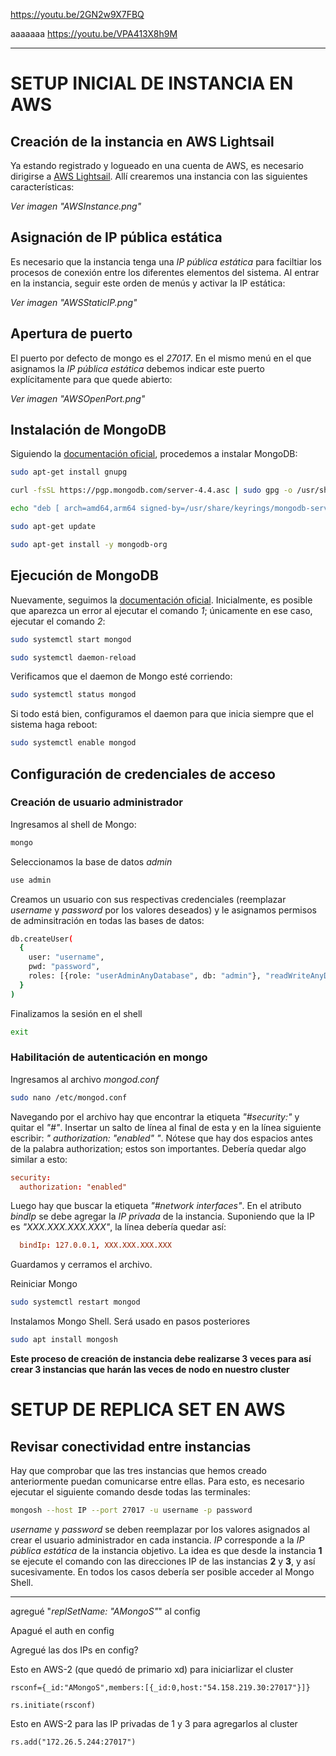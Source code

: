 https://youtu.be/2GN2w9X7FBQ

aaaaaaa   https://youtu.be/VPA413X8h9M

--------------------------------------------------


# SETUP INICIAL DE INSTANCIA EN AWS


## Creación de la instancia en AWS Lightsail


Ya estando registrado y logueado en una cuenta de AWS, es necesario dirigirse a [AWS Lightsail](https://lightsail.aws.amazon.com/ls/webapp/home). Allí crearemos una instancia con las siguientes características:


_Ver imagen "AWSInstance.png"_



## Asignación de IP pública estática


Es necesario que la instancia tenga una _IP pública estática_ para faciltiar los procesos de conexión entre los diferentes elementos del sistema. Al entrar en la instancia, seguir este orden de menús y activar la IP estática:


_Ver imagen "AWSStaticIP.png"_



## Apertura de puerto


El puerto por defecto de mongo es el _27017_. En el mismo menú en el que asignamos la _IP pública estática_ debemos indicar este puerto explícitamente para que quede abierto:


_Ver imagen "AWSOpenPort.png"_



## Instalación de MongoDB


Siguiendo la [documentación oficial](https://www.mongodb.com/docs/v4.4/tutorial/install-mongodb-on-ubuntu/#install-mongodb-community-edition), procedemos a instalar MongoDB:
```sh
sudo apt-get install gnupg

curl -fsSL https://pgp.mongodb.com/server-4.4.asc | sudo gpg -o /usr/share/keyrings/mongodb-server-4.4.gpg --dearmor

echo "deb [ arch=amd64,arm64 signed-by=/usr/share/keyrings/mongodb-server-4.4.gpg ] https://repo.mongodb.org/apt/ubuntu focal/mongodb-org/4.4 multiverse" | sudo tee /etc/apt/sources.list.d/mongodb-org-4.4.list

sudo apt-get update

sudo apt-get install -y mongodb-org
```


## Ejecución de MongoDB

Nuevamente, seguimos la [documentación oficial](https://www.mongodb.com/docs/v4.4/tutorial/install-mongodb-on-ubuntu/#start-mongodb). Inicialmente, es posible que aparezca un error al ejecutar el comando _1_; únicamente en ese caso, ejecutar el comando _2_:
```sh
sudo systemctl start mongod

sudo systemctl daemon-reload
```


Verificamos que el daemon de Mongo esté corriendo:
```sh
sudo systemctl status mongod
```

Si todo está bien, configuramos el daemon para que inicia siempre que el sistema haga reboot:
```sh
sudo systemctl enable mongod
```


## Configuración de credenciales de acceso

### Creación de usuario administrador

Ingresamos al shell de Mongo:
```sh
mongo
```

Seleccionamos la base de datos _admin_
```sh
use admin
```

Creamos un usuario con sus respectivas credenciales (reemplazar _username_ y _password_ por los valores deseados) y le asignamos permisos de adminsitración en todas las bases de datos:
```sh
db.createUser(
  {
    user: "username",
    pwd: "password",
    roles: [{role: "userAdminAnyDatabase", db: "admin"}, "readWriteAnyDatabase"]
  }
)
```

Finalizamos la sesión en el shell
```sh
exit
```


### Habilitación de autenticación en mongo


Ingresamos al archivo _mongod.conf_
```sh
sudo nano /etc/mongod.conf
```


Navegando por el archivo hay que encontrar la etiqueta _"#security:"_ y quitar  el _"#"_. Insertar un salto de línea al final de esta y en la línea siguiente escribir: _"  authorization: "enabled" "_. Nótese que hay dos espacios antes de la palabra authorization; estos son importantes. Debería quedar algo similar a esto:
```conf
security:
  authorization: "enabled"
```


Luego hay que buscar la etiqueta _"#network interfaces"_. En el atributo _bindIp_ se debe agregar la _IP privada_ de la instancia. Suponiendo que la IP es _"XXX.XXX.XXX.XXX"_, la línea debería quedar así:
```conf
  bindIp: 127.0.0.1, XXX.XXX.XXX.XXX
```
Guardamos y cerramos el archivo.


Reiniciar Mongo
```sh
sudo systemctl restart mongod
```

Instalamos Mongo Shell. Será usado en pasos posteriores
```sh
sudo apt install mongosh
```

**Este proceso de creación de instancia debe realizarse 3 veces para así crear 3 instancias que harán las veces de nodo en nuestro cluster**



# SETUP DE REPLICA SET EN AWS


## Revisar conectividad entre instancias

Hay que comprobar que las tres instancias que hemos creado anteriormente puedan comunicarse entre ellas. Para esto, es necesario ejecutar el siguiente comando desde todas las terminales:
```sh
mongosh --host IP --port 27017 -u username -p password
```
_username_ y _password_ se deben reemplazar por los valores asignados al crear el usuario administrador en cada instancia. _IP_ corresponde a la _IP pública estática_ de la instancia objetivo. La idea es que desde la instancia **1** se ejecute el comando con las direcciones IP de las instancias **2** y **3**, y así sucesivamente. En todos los casos debería ser posible acceder al Mongo Shell.





----------------------



agregué "_replSetName: "AMongoS"_" al config

Apagué el auth en config

Agregué las dos IPs en config?


Esto en AWS-2 (que quedó de primario xd) para iniciarlizar el cluster
```
rsconf={_id:"AMongoS",members:[{_id:0,host:"54.158.219.30:27017"}]}

rs.initiate(rsconf)
```

Esto en AWS-2 para las IP privadas de 1 y 3 para agregarlos al cluster
```
rs.add("172.26.5.244:27017")
```